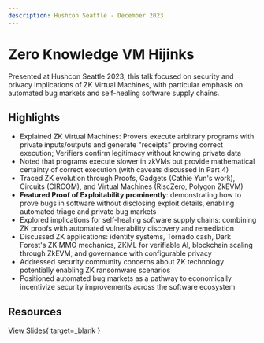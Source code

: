```yaml
---
description: Hushcon Seattle - December 2023
---
```


# Zero Knowledge VM Hijinks

Presented at Hushcon Seattle 2023, this talk focused on security and privacy implications of ZK Virtual Machines, with particular emphasis on automated bug markets and self-healing software supply chains.

## Highlights

- Explained ZK Virtual Machines: Provers execute arbitrary programs with private inputs/outputs and generate "receipts" proving correct execution; Verifiers confirm legitimacy without knowing private data
- Noted that programs execute slower in zkVMs but provide mathematical certainty of correct execution (with caveats discussed in Part 4)
- Traced ZK evolution through Proofs, Gadgets (Cathie Yun's work), Circuits (CIRCOM), and Virtual Machines (RiscZero, Polygon ZkEVM)
- **Featured Proof of Exploitability prominently**: demonstrating how to prove bugs in software without disclosing exploit details, enabling automated triage and private bug markets
- Explored implications for self-healing software supply chains: combining ZK proofs with automated vulnerability discovery and remediation
- Discussed ZK applications: identity systems, Tornado.cash, Dark Forest's ZK MMO mechanics, ZKML for verifiable AI, blockchain scaling through ZkEVM, and governance with configurable privacy
- Addressed security community concerns about ZK technology potentially enabling ZK ransomware scenarios
- Positioned automated bug markets as a pathway to economically incentivize security improvements across the software ecosystem

## Resources

[View Slides](https://docs.google.com/presentation/d/1VnrdIbo-lE91Dfr2PVkQfHGQzRFrk1arAIzUMhlKHI8/edit#slide=id.p){ target=_blank }
